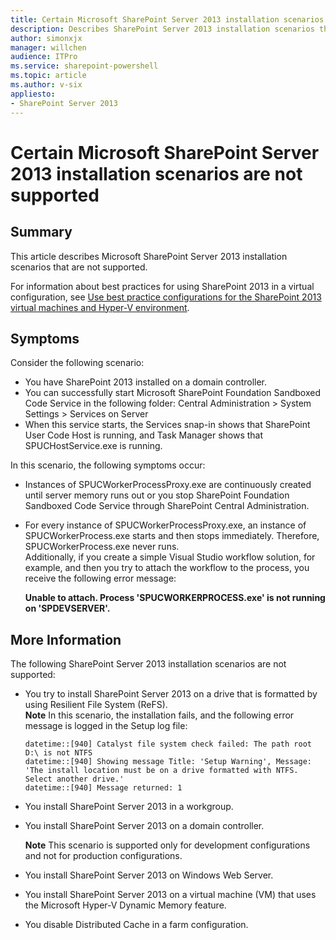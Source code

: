 ```yaml
---
title: Certain Microsoft SharePoint Server 2013 installation scenarios are not supported
description: Describes SharePoint Server 2013 installation scenarios that are not supported.
author: simonxjx
manager: willchen
audience: ITPro
ms.service: sharepoint-powershell
ms.topic: article
ms.author: v-six
appliesto:
- SharePoint Server 2013
---
```


# Certain Microsoft SharePoint Server 2013 installation scenarios are not supported  

## Summary  

This article describes Microsoft SharePoint Server 2013 installation scenarios that are not supported.   

For information about best practices for using SharePoint 2013 in a virtual configuration, see [Use best practice configurations for the SharePoint 2013 virtual machines and Hyper-V environment](https://technet.microsoft.com/library/ff621103%28v=office.15%29.aspx?f=255&mspperror=-2147217396).  

## Symptoms  

Consider the following scenario:   

- You have SharePoint 2013 installed on a domain controller.   
- You can successfully start Microsoft SharePoint Foundation Sandboxed Code Service in the following folder: Central Administration > System Settings > Services on Server   
- When this service starts, the Services snap-in shows that SharePoint User Code Host is running, and Task Manager shows that SPUCHostService.exe is running.      

In this scenario, the following symptoms occur:   

- Instances of SPUCWorkerProcessProxy.exe are continuously created until server memory runs out or you stop SharePoint Foundation Sandboxed Code Service through SharePoint Central Administration.   
- For every instance of SPUCWorkerProcessProxy.exe, an instance of SPUCWorkerProcess.exe starts and then stops immediately. Therefore, SPUCWorkerProcess.exe never runs.     
Additionally, if you create a simple Visual Studio workflow solution, for example, and then you try to attach the workflow to the process, you receive the following error message:   

  **Unable to attach. Process 'SPUCWORKERPROCESS.exe' is not running on 'SPDEVSERVER'.**  

## More Information  

The following SharePoint Server 2013 installation scenarios are not supported:  

- You try to install SharePoint Server 2013 on a drive that is formatted by using Resilient File System (ReFS).  
  **Note** In this scenario, the installation fails, and the following error message is logged in the Setup log file:  

  ```
  datetime::[940] Catalyst file system check failed: The path root D:\ is not NTFS  
  datetime::[940] Showing message Title: 'Setup Warning', Message: 'The install location must be on a drive formatted with NTFS. Select another drive.'  
  datetime::[940] Message returned: 1
  ```

- You install SharePoint Server 2013 in a workgroup.
- You install SharePoint Server 2013 on a domain controller.   

  **Note** This scenario is supported only for development configurations and not for production configurations.  

- You install SharePoint Server 2013 on Windows Web Server.   
- You install SharePoint Server 2013 on a virtual machine (VM) that uses the Microsoft Hyper-V Dynamic Memory feature.   
- You disable Distributed Cache in a farm configuration.     
